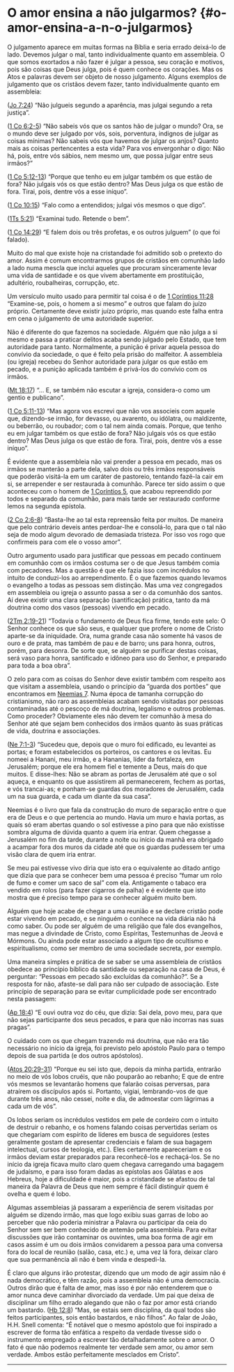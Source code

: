 # O amor ensina a não julgarmos? {#o-amor-ensina-a-n-o-julgarmos}

O julgamento aparece em muitas formas na Bíblia e seria errado deixá-lo de lado. Devemos julgar o mal, tanto individualmente quanto em assembleia. O que somos exortados a não fazer é julgar a pessoa, seu coração e motivos, pois são coisas que Deus julga, pois é quem conhece os corações. Mas os Atos e palavras devem ser objeto de nosso julgamento. Alguns exemplos de julgamento que os cristãos devem fazer, tanto individualmente quanto em assembleia:

([Jo 7:24](http://bibliaonline.com.br/acf/jo/7/24)) “Não julgueis segundo a aparência, mas julgai segundo a reta justiça”.

([1 Co 6:2-5](http://bibliaonline.com.br/acf/1co/6/2-5)) “Não sabeis vós que os santos hão de julgar o mundo? Ora, se o mundo deve ser julgado por vós, sois, porventura, indignos de julgar as coisas mínimas? Não sabeis vós que havemos de julgar os anjos? Quanto mais as coisas pertencentes a esta vida? Para vos envergonhar o digo: Não há, pois, entre vós sábios, nem mesmo um, que possa julgar entre seus irmãos?”

([1 Co 5:12-13](http://bibliaonline.com.br/acf/1co/5/12-13)) “Porque que tenho eu em julgar também os que estão de fora? Não julgais vós os que estão dentro? Mas Deus julga os que estão de fora. Tirai, pois, dentre vós a esse iníquo”.

([1 Co 10:15](http://bibliaonline.com.br/acf/1co/10/15)) “Falo como a entendidos; julgai vós mesmos o que digo”.

([1Ts 5:21](http://bibliaonline.com.br/acf/1ts/5/21)) “Examinai tudo. Retende o bem”.

([1 Co 14:29](http://bibliaonline.com.br/acf/1co/14/29)) “E falem dois ou três profetas, e os outros julguem” (o que foi falado).

Muito do mal que existe hoje na cristandade foi admitido sob o pretexto do amor. Assim é comum encontrarmos grupos de cristãos em comunhão lado a lado numa mescla que inclui aqueles que procuram sinceramente levar uma vida de santidade e os que vivem abertamente em prostituição, adultério, roubalheiras, corrupção, etc.

Um versículo muito usado para permitir tal coisa é o de [1 Coríntios 11:28](http://bibliaonline.com.br/acf/1co/11/28) “Examine-se, pois, o homem a si mesmo” e outros que falam do juízo próprio. Certamente deve existir juízo próprio, mas quando este falha entra em cena o julgamento de uma autoridade superior.

Não é diferente do que fazemos na sociedade. Alguém que não julga a si mesmo e passa a praticar delitos acaba sendo julgado pelo Estado, que tem autoridade para tanto. Normalmente, a punição é privar aquela pessoa do convívio da sociedade, o que é feito pela prisão do malfeitor. A assembleia (ou igreja) recebeu do Senhor autoridade para julgar os que estão em pecado, e a punição aplicada também é privá-los do convívio com os irmãos.

([Mt 18:17](http://bibliaonline.com.br/acf/mt/18/17)) “... E, se também não escutar a igreja, considera-o como um gentio e publicano”.

([1 Co 5:11-13](http://bibliaonline.com.br/acf/1co/5/11-13)) “Mas agora vos escrevi que não vos associeis com aquele que, dizendo-se irmão, for devasso, ou avarento, ou idólatra, ou maldizente, ou beberrão, ou roubador; com o tal nem ainda comais. Porque, que tenho eu em julgar também os que estão de fora? Não julgais vós os que estão dentro? Mas Deus julga os que estão de fora. Tirai, pois, dentre vós a esse iníquo”.

É evidente que a assembleia não vai prender a pessoa em pecado, mas os irmãos se manterão a parte dela, salvo dois ou três irmãos responsáveis que poderão visitá-la em um caráter de pastoreio, tentando fazê-la cair em si, se arrepender e ser restaurada à comunhão. Parece ter sido assim o que aconteceu com o homem de [1 Coríntios 5](http://bibliaonline.com.br/acf/1co/5), que acabou repreendido por todos e separado da comunhão, para mais tarde ser restaurado conforme lemos na segunda epístola.

([2 Co 2:6-8](http://bibliaonline.com.br/acf/2co/2/6-8)) “Basta-lhe ao tal esta repreensão feita por muitos. De maneira que pelo contrário deveis antes perdoar-lhe e consolá-lo, para que o tal não seja de modo algum devorado de demasiada tristeza. Por isso vos rogo que confirmeis para com ele o vosso amor”.

Outro argumento usado para justificar que pessoas em pecado continuem em comunhão com os irmãos costuma ser o de que Jesus também comia com pecadores. Mas a questão é que ele fazia isso com incrédulos no intuito de conduzi-los ao arrependimento. É o que fazemos quando levamos o evangelho a todas as pessoas sem distinção. Mas uma vez congregados em assembleia ou igreja o assunto passa a ser o da comunhão dos santos. Aí deve existir uma clara separação (santificação) prática, tanto da má doutrina como dos vasos (pessoas) vivendo em pecado.

([2Tm 2:19-21](http://bibliaonline.com.br/acf/2tm/2/19-21)) “Todavia o fundamento de Deus fica firme, tendo este selo: O Senhor conhece os que são seus, e qualquer que profere o nome de Cristo aparte-se da iniquidade. Ora, numa grande casa não somente há vasos de ouro e de prata, mas também de pau e de barro; uns para honra, outros, porém, para desonra. De sorte que, se alguém se purificar destas coisas, será vaso para honra, santificado e idôneo para uso do Senhor, e preparado para toda a boa obra”.

O zelo para com as coisas do Senhor deve existir também com respeito aos que visitam a assembleia, usando o princípio da “guarda dos portões” que encontramos em [Neemias 7](http://bibliaonline.com.br/acf/ne/7). Numa época de tamanha corrupção do cristianismo, não raro as assembleias acabam sendo visitadas por pessoas contaminadas até o pescoço de má doutrina, legalismo e outros problemas. Como proceder? Obviamente eles não devem ter comunhão à mesa do Senhor até que sejam bem conhecidos dos irmãos quanto às suas práticas de vida, doutrina e associações.

([Ne 7:1-3](http://bibliaonline.com.br/acf/ne/7/1-3)) “Sucedeu que, depois que o muro foi edificado, eu levantei as portas; e foram estabelecidos os porteiros, os cantores e os levitas. Eu nomeei a Hanani, meu irmão, e a Hananias, líder da fortaleza, em Jerusalém; porque ele era homem fiel e temente a Deus, mais do que muitos. E disse-lhes: Não se abram as portas de Jerusalém até que o sol aqueça, e enquanto os que assistirem ali permanecerem, fechem as portas, e vós trancai-as; e ponham-se guardas dos moradores de Jerusalém, cada um na sua guarda, e cada um diante da sua casa”.

Neemias é o livro que fala da construção do muro de separação entre o que era de Deus e o que pertencia ao mundo. Havia um muro e havia portas, as quais só eram abertas quando o sol estivesse a pino para que não existisse sombra alguma de dúvida quanto a quem iria entrar. Quem chegasse a Jerusalém no fim da tarde, durante a noite ou início da manhã era obrigado a acampar fora dos muros da cidade até que os guardas pudessem ter uma visão clara de quem iria entrar.

Se meu pai estivesse vivo diria que isto era o equivalente ao ditado antigo que dizia que para se conhecer bem uma pessoa é preciso “fumar um rolo de fumo e comer um saco de sal” com ela. Antigamente o tabaco era vendido em rolos (para fazer cigarros de palha) e é evidente que isto mostra que é preciso tempo para se conhecer alguém muito bem.

Alguém que hoje acabe de chegar a uma reunião e se declare cristão pode estar vivendo em pecado, e se ninguém o conhece na vida diária não há como saber. Ou pode ser alguém de uma religião que fale dos evangelhos, mas negue a divindade de Cristo, como Espíritas, Testemunhas de Jeová e Mórmons. Ou ainda pode estar associado a algum tipo de ocultismo e espiritualismo, como ser membro de uma sociedade secreta, por exemplo.

Uma maneira simples e prática de se saber se uma assembleia de cristãos obedece ao princípio bíblico da santidade ou separação na casa de Deus, é perguntar: “Pessoas em pecado são excluídas da comunhão?”. Se a resposta for não, afaste-se dali para não ser culpado de associação. Este princípio de separação para se evitar cumplicidade pode ser encontrado nesta passagem:

([Ap 18:4](http://bibliaonline.com.br/acf/ap/18/4)) “E ouvi outra voz do céu, que dizia: Sai dela, povo meu, para que não sejas participante dos seus pecados, e para que não incorras nas suas pragas”.

O cuidado com os que chegam trazendo má doutrina, que não era tão necessário no início da igreja, foi previsto pelo apóstolo Paulo para o tempo depois de sua partida (e dos outros apóstolos).

([Atos 20:29-31](http://bibliaonline.com.br/acf/atos/20/29-31)) “Porque eu sei isto que, depois da minha partida, entrarão no meio de vós lobos cruéis, que não pouparão ao rebanho; E que de entre vós mesmos se levantarão homens que falarão coisas perversas, para atraírem os discípulos após si. Portanto, vigiai, lembrando-vos de que durante três anos, não cessei, noite e dia, de admoestar com lágrimas a cada um de vós”.

Os lobos seriam os incrédulos vestidos em pele de cordeiro com o intuito de destruir o rebanho, e os homens falando coisas pervertidas seriam os que chegariam com espírito de líderes em busca de seguidores (estes geralmente gostam de apresentar credenciais e falam de sua bagagem intelectual, cursos de teologia, etc.). Eles certamente apareceriam e os irmãos deviam estar preparados para reconhecê-los e rechaçá-los. Se no início da igreja ficava muito claro quem chegava carregando uma bagagem de judaísmo, e para isso foram dadas as epístolas aos Gálatas e aos Hebreus, hoje a dificuldade é maior, pois a cristandade se afastou de tal maneira da Palavra de Deus que nem sempre é fácil distinguir quem é ovelha e quem é lobo.

Algumas assembleias já passaram a experiência de serem visitadas por alguém se dizendo irmão, mas que logo exibiu suas garras de lobo ao perceber que não poderia ministrar a Palavra ou participar da ceia do Senhor sem ser bem conhecido de antemão pela assembleia. Para evitar discussões que irão contaminar os ouvintes, uma boa forma de agir em casos assim é um ou dois irmãos convidarem a pessoa para uma conversa fora do local de reunião (salão, casa, etc.) e, uma vez lá fora, deixar claro que sua permanência ali não é bem vinda e despedi-la.

É claro que alguns irão protestar, dizendo que um modo de agir assim não é nada democrático, e têm razão, pois a assembleia não é uma democracia. Outros dirão que é falta de amor, mas isso é por não entenderem que o amor nunca deve caminhar divorciado da verdade. Um pai que deixa de disciplinar um filho errado alegando que não o faz por amor está criando um bastardo. ([Hb 12:8](http://bibliaonline.com.br/acf/hb/12/8)) “Mas, se estais sem disciplina, da qual todos são feitos participantes, sois então bastardos, e não filhos”. Ao falar de João, H.H. Snell comenta: “É notável que o mesmo apóstolo que foi inspirado a escrever de forma tão enfática a respeito da verdade tivesse sido o instrumento empregado a escrever tão detalhadamente sobre o amor. O fato é que não podemos realmente ter verdade sem amor, ou amor sem verdade. Ambos estão perfeitamente mesclados em Cristo”.

*****